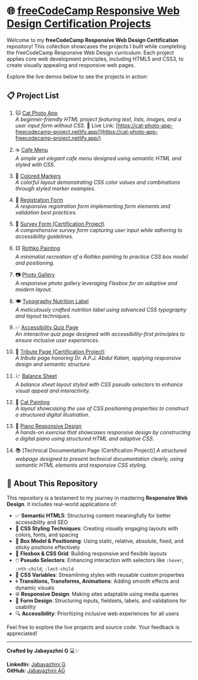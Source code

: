 # 🌐 [freeCodeCamp Responsive Web Design Certification Projects](https://www.freecodecamp.org/learn/2022/responsive-web-design/)

Welcome to my **freeCodeCamp Responsive Web Design Certification** repository! This collection showcases the projects I built while completing the freeCodeCamp Responsive Web Design curriculum. Each project applies core web development principles, including HTML5 and CSS3, to create visually appealing and responsive web pages.

Explore the live demos below to see the projects in action:

## 📋 Project List

1. 🐱 [Cat Photo App](https://www.freecodecamp.org/learn/2022/responsive-web-design/#learn-html-by-building-a-cat-photo-app)  
   *A beginner-friendly HTML project featuring text, lists, images, and a user input form without CSS.*
🔗 Live Link: [https://cat-photo-app-freecodecamp-project.netlify.app/](https://cat-photo-app-freecodecamp-project.netlify.app/)

3. ☕ [Cafe Menu](https://cafe-menu-freecodecamp-project.netlify.app/)  
   *A simple yet elegant cafe menu designed using semantic HTML and styled with CSS.*

4. 🎨 [Colored Markers](https://colored-markers-freecodecamp-project.netlify.app/)  
   *A colorful layout demonstrating CSS color values and combinations through styled marker examples.*

5. 📄 [Registration Form](https://registration-form-freecodecampproject.netlify.app/)  
   *A responsive registration form implementing form elements and validation best practices.*

6. 📝 [Survey Form (Certification Project)](https://survey-form-free-code-camp-project.netlify.app/)  
   *A comprehensive survey form capturing user input while adhering to accessibility guidelines.*

7. 🟨 [Rothko Painting](https://rothko-painting-freecodecamp-project.netlify.app/)  
   *A minimalist recreation of a Rothko painting to practice CSS box model and positioning.*

8. 📷 [Photo Gallery](https://flexbox-photogallery-freecodecamp.netlify.app/)  
   *A responsive photo gallery leveraging Flexbox for an adaptive and modern layout.*

9. 🍽️ [Typography Nutrition Label](https://typography-freecodecamp-project.netlify.app/)  
   *A meticulously crafted nutrition label using advanced CSS typography and layout techniques.*

10. ✅ [Accessibility Quiz Page](https://accessibility-learning-freecodecamp.netlify.app/)  
   *An interactive quiz page designed with accessibility-first principles to ensure inclusive user experiences.*

11. 🏅 [Tribute Page (Certification Project)](https://dr-apjkalam-tribute-page-freecodecamp.netlify.app/)  
   *A tribute page honoring Dr. A.P.J. Abdul Kalam, applying responsive design and semantic structure.*

12. 💹 [Balance Sheet](https://balance-sheet-css-pseudoselectors-fcc.netlify.app/)  
   *A balance sheet layout styled with CSS pseudo selectors to enhance visual appeal and interactivity.*

13. 🎨 [Cat Painting](https://cat-painting-css-positioning-fcc.netlify.app/)  
    *A layout showcasing the use of CSS positioning properties to construct a structured digital illustration.*

14. 🎹 [Piano Responsive Design](https://piano-responsive-design-freecodecamp.netlify.app/)  
    *A hands-on exercise that showcases responsive design by constructing a digital piano using structured HTML and adaptive CSS.*

15. 📚 [Technical Documentation Page (Certification Project)]
    *A structured webpage designed to present technical documentation clearly, using semantic HTML elements and responsive CSS styling.*

## 📌 About This Repository

This repository is a testament to my journey in mastering **Responsive Web Design**. It includes real-world applications of:

- ✅ **Semantic HTML5**: Structuring content meaningfully for better accessibility and SEO
- 🎨 **CSS Styling Techniques**: Creating visually engaging layouts with colors, fonts, and spacing
- 📐 **Box Model & Positioning**: Using static, relative, absolute, fixed, and sticky positions effectively
- 🧩 **Flexbox & CSS Grid**: Building responsive and flexible layouts
- 🖱️ **Pseudo Selectors**: Enhancing interaction with selectors like `:hover`, `:nth-child`, `:last-child`
- 🎨 **CSS Variables**: Streamlining styles with reusable custom properties
- 🌀 **Transitions, Transforms, Animations**: Adding smooth effects and dynamic visuals
- 🌐 **Responsive Design**: Making sites adaptable using media queries
- 📄 **Form Design**: Structuring inputs, fieldsets, labels, and validations for usability
- 🔍 **Accessibility**: Prioritizing inclusive web experiences for all users

Feel free to explore the live projects and source code. Your feedback is appreciated!

---

**Crafted by Jabayazhni G** 💻✨

**LinkedIn:** [Jabayazhini G](https://www.linkedin.com/in/jabayazhini-ag/)  
**GitHub:** [Jabayazhini AG](https://github.com/jabayazhini-ag)
